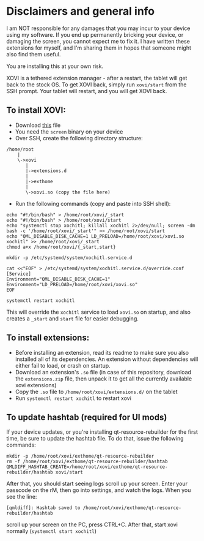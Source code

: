 # Disclaimers and general info

I am NOT responsible for any damages that you may incur to your device using my software. If you end up permanently bricking your device, or damaging the screen, you cannot expect me to fix it. I have written these extensions for myself, and I'm sharing them in hopes that someone might also find them useful.

You are installing this at your own risk.

XOVI is a tethered extension manager - after a restart, the tablet will get back to the stock OS. To get XOVI back, simply run `xovi/start` from the SSH prompt. Your tablet will restart, and you will get XOVI back.

## To install XOVI:
- Download [this](https://github.com/asivery/xovi/releases/latest/download/xovi.so) file
- You need the `screen` binary on your device
- Over SSH, create the following directory structure:
```
/home/root
    |
    \->xovi
       |
       |->extensions.d
       |
       |->exthome
       |
       \->xovi.so (copy the file here)
```
- Run the following commands (copy and paste into SSH shell):
```
echo "#!/bin/bash" > /home/root/xovi/_start
echo "#!/bin/bash" > /home/root/xovi/start
echo "systemctl stop xochitl; killall xochitl 2>/dev/null; screen -dm bash -c '/home/root/xovi/_start'" >> /home/root/xovi/start
echo "QML_DISABLE_DISK_CACHE=1 LD_PRELOAD=/home/root/xovi/xovi.so xochitl" >> /home/root/xovi/_start
chmod a+x /home/root/xovi/{_start,start}

mkdir -p /etc/systemd/system/xochitl.service.d

cat <<"EOF" > /etc/systemd/system/xochitl.service.d/override.conf
[Service]
Environment="QML_DISABLE_DISK_CACHE=1"
Environment="LD_PRELOAD=/home/root/xovi/xovi.so"
EOF

systemctl restart xochitl
```
This will override the `xochitl` service to load `xovi.so` on startup, and also creates a `_start` and `start` file for easier debugging.

## To install extensions:
- Before installing an extension, read its readme to make sure you also installed all of its dependencies. An extension without dependencies will either fail to load, or crash on startup.
- Download an extension's `.so` file (in case of this repository, download the `extensions.zip` file, then unpack it to get all the currently available xovi extensions)
- Copy the `.so` file to `/home/root/xovi/extensions.d/` on the tablet
- Run `systemctl restart xochitl` to restart xovi

## To update hashtab (required for UI mods)
If your device updates, or you're installing qt-resource-rebuilder for the first time, be sure to update the hashtab file. To do that, issue the following commands:
```
mkdir -p /home/root/xovi/exthome/qt-resource-rebuilder
rm -f /home/root/xovi/exthome/qt-resource-rebuilder/hashtab
QMLDIFF_HASHTAB_CREATE=/home/root/xovi/exthome/qt-resource-rebuilder/hashtab xovi/start
```
After that, you should start seeing logs scroll up your screen. Enter your passcode on the rM, then go into settings, and watch the logs. When you see the line:
```
[qmldiff]: Hashtab saved to /home/root/xovi/exthome/qt-resource-rebuilder/hashtab
```
scroll up your screen on the PC, press CTRL+C.
After that, start xovi normally (`systemctl start xochitl`)
